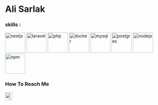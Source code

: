 <h1>Ali Sarlak</h1>
<h3>skills :</h3>
<p align="left">
  <img src="https://cdn.jsdelivr.net/gh/devicons/devicon@latest/icons/nestjs/nestjs-original.svg" width="65" height="65" alt="nestjs"/>
  <img src="https://cdn.jsdelivr.net/gh/devicons/devicon@latest/icons/laravel/laravel-original.svg" width="65" height="65" alt="laravel" />
  <img src="https://cdn.jsdelivr.net/gh/devicons/devicon@latest/icons/php/php-plain.svg" width="65" height="65" alt="php"/>
  <img src="https://cdn.jsdelivr.net/gh/devicons/devicon@latest/icons/docker/docker-plain.svg" width="65" height="65" alt="docker" />
  <img src="https://cdn.jsdelivr.net/gh/devicons/devicon@latest/icons/mysql/mysql-original.svg"  width="65" height="65" alt="mysql"/>       
  <img src="https://cdn.jsdelivr.net/gh/devicons/devicon@latest/icons/postgresql/postgresql-plain.svg" width="65" height="65" alt="postgres" />
  <img src="https://cdn.jsdelivr.net/gh/devicons/devicon@latest/icons/nodejs/nodejs-plain-wordmark.svg" width="65" height="65" alt="nodejs" />
  <img src="https://cdn.jsdelivr.net/gh/devicons/devicon@latest/icons/npm/npm-original-wordmark.svg" width="65" height="65" alt="npm" />
</p>
<h3>How To Reach Me</h3>
<p>
  <a href="https://github.com/Alisarlak71">
    <img src="https://cdn.jsdelivr.net/gh/devicons/devicon@latest/icons/github/github-original.svg" width="25" height="25" alt="github"  />
  </a>
</p>

